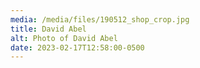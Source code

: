 ```yaml
---
media: /media/files/190512_shop_crop.jpg
title: David Abel
alt: Photo of David Abel
date: 2023-02-17T12:58:00-0500
---
```

